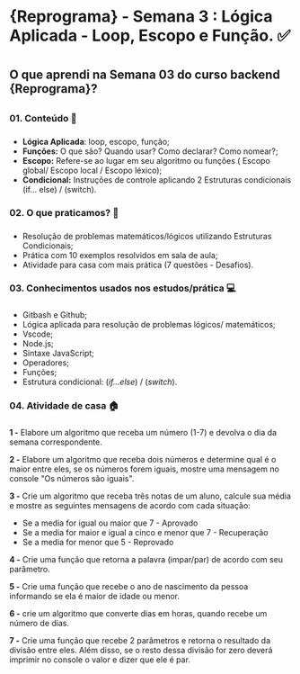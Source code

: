 # {Reprograma} - Semana 3 : Lógica Aplicada - Loop, Escopo e Função.  :white_check_mark: <h1>

## O que aprendi na Semana 03 do curso backend {Reprograma}? <h2>

### 01. Conteúdo :memo: <h3>
* **Lógica Aplicada**: loop, escopo, função;
* **Funções:** O que são? Quando usar? Como declarar? Como nomear?;
* **Escopo:** Refere-se ao lugar em seu algoritmo ou funções ( Escopo global/ Escopo local / Escopo léxico);
* **Condicional:** Instruções de controle aplicando 2 Estruturas condicionais (if... else) / (switch).

### 02. O que praticamos? :muscle:<h3>
* Resolução de problemas matemáticos/lógicos utilizando Estruturas Condicionais;
* Prática com 10 exemplos resolvidos em sala de aula;
* Atividade para casa com mais prática (7 questões - Desafios).
  
### 03. Conhecimentos usados nos estudos/prática :computer: <h3>
* Gitbash e Github;
* Lógica aplicada para resolução de problemas lógicos/ matemáticos;
* Vscode;
* Node.js;
* Sintaxe JavaScript;
* Operadores;
* Funções;
* Estrutura condicional: (*if...else*) / (*switch*).

### 04. Atividade de casa :house: <h3>
**1 -** Elabore um algoritmo que receba um número (1-7) e devolva o dia da semana correspondente.

**2 -** Elabore um algoritmo que receba dois números e determine qual é o maior entre eles, se os números forem iguais, mostre uma mensagem no console "Os números são iguais".

**3 -** Crie um algoritmo que receba três notas de um aluno, calcule sua média e mostre as seguintes mensagens de acordo com cada situação:

  - Se a media for igual ou maior que 7 - Aprovado
  - Se a media for maior e igual a cinco e menor que 7 - Recuperação
  - Se a media for menor que 5 - Reprovado

**4 -** Crie uma função que retorna a palavra (impar/par) de acordo com seu parâmetro.

**5 -** Crie uma função que recebe o ano de nascimento da pessoa informando se ela é maior de idade ou menor.

**6 -** crie um algoritmo que converte dias em horas, quando recebe um número de dias.

**7 -** Crie uma função que recebe 2 parâmetros e retorna o resultado da divisão entre eles. Além disso, se o resto dessa divisão for zero deverá imprimir no console o valor e dizer que ele é par.

